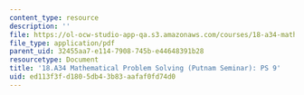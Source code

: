 ```yaml
---
content_type: resource
description: ''
file: https://ol-ocw-studio-app-qa.s3.amazonaws.com/courses/18-a34-mathematical-problem-solving-putnam-seminar-fall-2018/ed113f3fd1805db43b83aafaf0fd74d0_MIT18_A34F18PS9.pdf
file_type: application/pdf
parent_uid: 32455aa7-e114-7908-745b-e44648391b28
resourcetype: Document
title: '18.A34 Mathematical Problem Solving (Putnam Seminar): PS 9'
uid: ed113f3f-d180-5db4-3b83-aafaf0fd74d0
---
```

